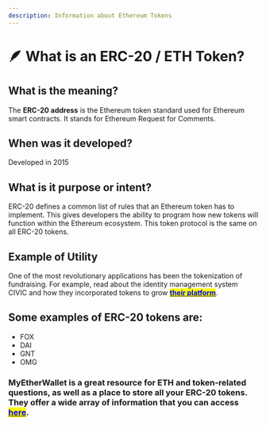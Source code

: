 ```yaml
---
description: Information about Ethereum Tokens
---
```


# 🪶 What is an ERC-20 / ETH Token?

## What is the meaning?

The **ERC-20 address** is the Ethereum token standard used for Ethereum smart contracts. It stands for Ethereum Request for Comments.

## When was it developed?

Developed in 2015

## What is it purpose or intent?

ERC-20 defines a common list of rules that an Ethereum token has to implement. This gives developers the ability to program how new tokens will function within the Ethereum ecosystem. This token protocol is the same on all ERC-20 tokens.

## Example of Utility

One of the most revolutionary applications has been the tokenization of fundraising. For example, read about the identity management system CIVIC and how they incorporated tokens to grow [<mark style="color:blue;">**their platform**</mark>](https://www.civic.com/).

## Some examples of ERC-20 tokens are:

* FOX
* DAI
* GNT
* OMG

### MyEtherWallet is a great resource for ETH and token-related questions, as well as a place to store all your ERC-20 tokens. They offer a wide array of information that you can access <mark style="color:blue;"></mark> [<mark style="color:blue;">**here**</mark>](https://myetherwallet.github.io/knowledge-base/).
